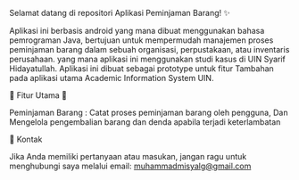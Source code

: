 Selamat datang di repositori Aplikasi Peminjaman Barang! ✨

Aplikasi ini berbasis android yang mana dibuat menggunakan bahasa pemrograman Java, bertujuan untuk mempermudah manajemen proses peminjaman barang dalam sebuah organisasi, perpustakaan, atau inventaris perusahaan.
yang mana aplikasi ini menggunakan studi kasus di UIN Syarif Hidayatullah. Aplikasi ini dibuat sebagai prototype untuk fitur Tambahan pada aplikasi utama Academic Information System UIN.

🎨 Fitur Utama 🎨

Peminjaman Barang : Catat proses peminjaman barang oleh pengguna, Dan Mengelola pengembalian barang dan denda apabila terjadi keterlambatan

📢 Kontak

Jika Anda memiliki pertanyaan atau masukan, jangan ragu untuk menghubungi saya melalui email:
muhammadmisyalg@gmail.com
